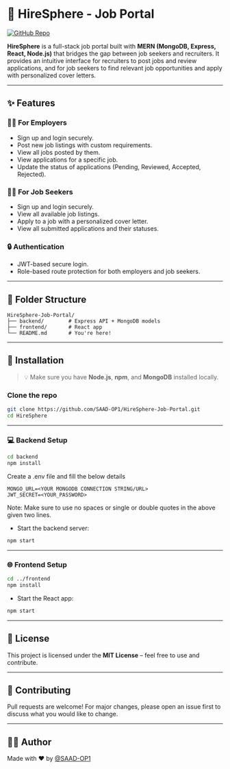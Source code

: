# 💼 HireSphere - Job Portal

[![GitHub Repo](https://img.shields.io/badge/HireSphere-Job_Portal-blue?style=flat-square&logo=github)](https://github.com/SAAD-OP1/HireSphere-Job-Portal)

**HireSphere** is a full-stack job portal built with **MERN (MongoDB, Express, React, Node.js)** that bridges the gap between job seekers and recruiters. It provides an intuitive interface for recruiters to post jobs and review applications, and for job seekers to find relevant job opportunities and apply with personalized cover letters.

---

## ✨ Features

### 👨‍💼 For Employers
- Sign up and login securely.
- Post new job listings with custom requirements.
- View all jobs posted by them.
- View applications for a specific job.
- Update the status of applications (Pending, Reviewed, Accepted, Rejected).

### 👨‍🔧 For Job Seekers
- Sign up and login securely.
- View all available job listings.
- Apply to a job with a personalized cover letter.
- View all submitted applications and their statuses.

### 🔒 Authentication
- JWT-based secure login.
- Role-based route protection for both employers and job seekers.

---

## 📁 Folder Structure

```plaintext
HireSphere-Job-Portal/
├── backend/        # Express API + MongoDB models
├── frontend/       # React app
└── README.md       # You're here!
```

---

## 🚀 Installation

> 💡 Make sure you have **Node.js**, **npm**, and **MongoDB** installed locally.

### Clone the repo

```bash
git clone https://github.com/SAAD-OP1/HireSphere-Job-Portal.git
cd HireSphere
```

---

### 💻 Backend Setup

```bash
cd backend
npm install
```

Create a .env file and fill the below details 
```
MONGO_URL=<YOUR MONGODB CONNECTION STRING/URL>
JWT_SECRET=<YOUR_PASSWORD>
```

Note: Make sure to use no spaces or single or double quotes in the above given two lines.

- Start the backend server:

```bash
npm start
```

---

### 🌐 Frontend Setup

```bash
cd ../frontend
npm install
```

- Start the React app:

```bash
npm start
```

---

## 📄 License

This project is licensed under the **MIT License** – feel free to use and contribute.

---

## 🙌 Contributing

Pull requests are welcome! For major changes, please open an issue first to discuss what you would like to change.

---

## 🧑‍💻 Author

Made with ❤️ by [@SAAD-OP1](https://github.com/SAAD-OP1)

